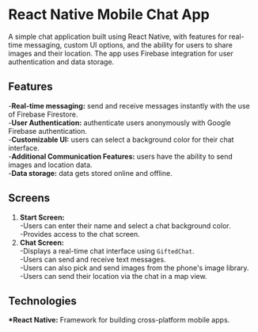 # React Native Mobile Chat App

A simple chat application built using React Native, with features for real-time messaging, custom UI options, and the ability for users to share images and their
location. The app uses Firebase integration for user authentication and data storage.

## Features

-**Real-time messaging:** send and receive messages instantly with the use of Firebase Firestore. <br/>-**User Authentication:** authenticate users anonymously with Google Firebase authentication.<br/> -**Customizable UI:** users can select a background color for their chat interface.<br/> -**Additional Communication Features:** users have the ability to send images and location data. <br/>-**Data storage:** data gets stored online and offline.

## Screens

1. **Start Screen:**<br/>-Users can enter their name and select a chat background color.<br/>-Provides access to the chat screen.
2. **Chat Screen:**<br/>-Displays a real-time chat interface using `GiftedChat`.<br/>-Users can send and receive text messages.<br/>-Users can also pick and send images from the phone's image library.<br/>-Users can send their location via the chat in a map view.

## Technologies

**\*React Native:** Framework for building cross-platform mobile apps.<br/>
